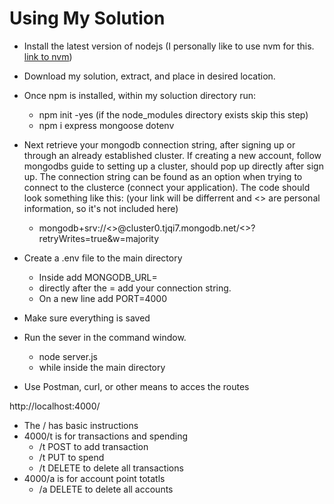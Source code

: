 # Using My Solution

- Install the latest version of nodejs (I personally like to use nvm for this. [link to nvm](https://github.com/nvm-sh/nvm))
- Download my solution, extract, and place in desired location.
- Once npm is installed, within my soluction directory run: 
    - npm init -yes (if the node_modules directory exists skip this step) 
    - npm i express mongoose dotenv

- Next retrieve your mongodb connection string, after signing up or through an already established cluster. If creating a new account, follow mongodbs guide to setting up a cluster, should pop up directly after sign up. The connection string can be found as an option when trying to connect to the clusterce (connect your application). The code should look something like this: (your link will be differrent and <> are personal information, so it's not included here)
    - mongodb+srv://<>@cluster0.tjqi7.mongodb.net/<>?retryWrites=true&w=majority

- Create a .env file to the main directory
    - Inside add MONGODB_URL=
    - directly after the = add your connection string.
    - On a new line add PORT=4000
- Make sure everything is saved
- Run the sever in the command window. 
    - node server.js 
    - while inside the main directory
- Use Postman, curl, or other means to acces the routes

http://localhost:4000/ 

- The / has basic instructions
- 4000/t is for transactions and spending
    - /t POST to add transaction
    - /t PUT to spend
    - /t DELETE to delete all transactions
- 4000/a is for account point totatls
    - /a DELETE to delete all accounts